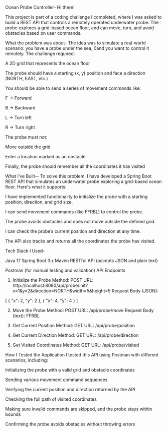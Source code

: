 Ocean Probe Controller-
Hi there!

This project is part of a coding challenge I completed, where I was asked to build a REST API that controls
a remotely operated underwater probe. The probe explores a grid-based ocean floor, and can move, turn, 
and avoid obstacles based on user commands.

What the problem was about-
The idea was to simulate a real-world scenario: you have a probe under the sea, 
0and you want to control it remotely. 
The challenge required:

A 2D grid that represents the ocean floor

The probe should have a starting (x, y) position and face a direction (NORTH, EAST, etc.)

You should be able to send a series of movement commands like:

F → Forward

B → Backward

L → Turn left

R → Turn right

The probe must not:

Move outside the grid

Enter a location marked as an obstacle

Finally, the probe should remember all the coordinates it has visited

What I’ve Built--
To solve this problem, I have developed a Spring Boot REST API that simulates an 
underwater probe exploring a grid-based ocean floor. Here's what it supports:

I have implemented functionality to initialize the probe with a starting position, direction, and grid size.

I can send movement commands (like FFRBL) to control the probe.

The probe avoids obstacles and does not move outside the defined grid.

I can check the probe’s current position and direction at any time.

The API also tracks and returns all the coordinates the probe has visited.

Tech Stack I Used-

Java 17
Spring Boot 3.x
Maven
RESTful API (accepts JSON and plain text)

Postman (for manual testing and validation)
API Endpoints

1. Initialize the Probe
Method: POST
URL: http://localhost:8080/api/probe/init?x=1&y=2&direction=NORTH&width=5&height=5
Request Body (JSON):

[
  { "x": 2, "y": 2 },
  { "x": 4, "y": 4 }
]

2. Move the Probe
Method: POST
URL: /api/probe/move
Request Body (text): FFRBL

3. Get Current Position
Method: GET
URL: /api/probe/position

4. Get Current Direction
Method: GET
URL: /api/probe/direction

5. Get Visited Coordinates
Method: GET
URL: /api/probe/visited

How I Tested the Application
I tested this API using Postman with different scenarios, including:

Initializing the probe with a valid grid and obstacle coordinates

Sending various movement command sequences

Verifying the current position and direction returned by the API

Checking the full path of visited coordinates

Making sure invalid commands are skipped, and the probe stays within bounds

Confirming the probe avoids obstacles without throwing errors